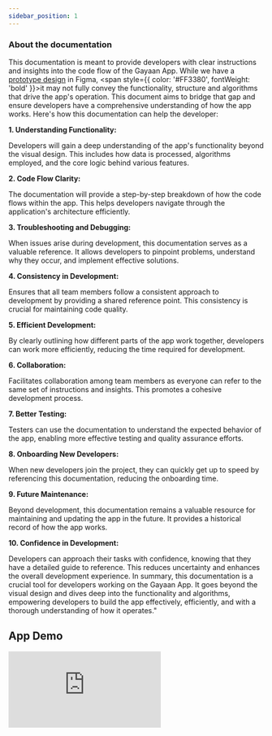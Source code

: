 ```yaml
---
sidebar_position: 1
---
```


### About the documentation
This documentation is meant to provide developers with clear instructions and insights into the code flow of the Gayaan App. While we have a [prototype design](https://www.figma.com/proto/IH4J2HPlFEfLH0YvSg2vDD/Gayaan_App_Design-(Developer)?type=design&node-id=61-47&t=4iepsjdKwuifOo88-0&scaling=scale-down&page-id=0%3A1&starting-point-node-id=66%3A228) in Figma, <span style={{ color: '#FF3380', fontWeight: 'bold' }}>it may not fully convey</span> the functionality, structure and algorithms that drive the app's operation. This document aims to bridge that gap and ensure developers have a comprehensive understanding of how the app works. Here's how this documentation can help the developer: 


**1. Understanding Functionality:**

Developers will gain a deep understanding of the app's functionality beyond the visual design. This includes how data is processed, algorithms employed, and the core logic behind various features.

**2. Code Flow Clarity:**

The documentation will provide a step-by-step breakdown of how the code flows within the app. This helps developers navigate through the application's architecture efficiently.



**3. Troubleshooting and Debugging:**


When issues arise during development, this documentation serves as a valuable reference. It allows developers to pinpoint problems, understand why they occur, and implement effective solutions.


**4. Consistency in Development:**

Ensures that all team members follow a consistent approach to development by providing a shared reference point. This consistency is crucial for maintaining code quality.


**5. Efficient Development:**

By clearly outlining how different parts of the app work together, developers can work more efficiently, reducing the time required for development.


**6. Collaboration:**

Facilitates collaboration among team members as everyone can refer to the same set of instructions and insights. This promotes a cohesive development process.


**7. Better Testing:**

Testers can use the documentation to understand the expected behavior of the app, enabling more effective testing and quality assurance efforts.


**8. Onboarding New Developers:**


When new developers join the project, they can quickly get up to speed by referencing this documentation, reducing the onboarding time.


**9. Future Maintenance:**

Beyond development, this documentation remains a valuable resource for maintaining and updating the app in the future. It provides a historical record of how the app works.


**10. Confidence in Development:**

Developers can approach their tasks with confidence, knowing that they have a detailed guide to reference. This reduces uncertainty and enhances the overall development experience.
In summary, this documentation is a crucial tool for developers working on the Gayaan App. It goes beyond the visual design and dives deep into the functionality and algorithms, empowering developers to build the app effectively, efficiently, and with a thorough understanding of how it operates."


## App Demo

<iframe src="https://www.loom.com/embed/3fd289f72f13406cb386cf01568ccb3e?sid=b920ba25-aa4c-44fa-a2f8-9cafd4c3fe5f" frameborder="0" webkitallowfullscreen mozallowfullscreen allowfullscreen  style={{ height: '450px', width: '100%' }}></iframe>

